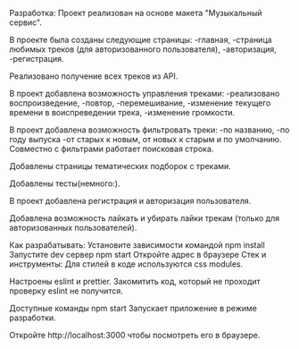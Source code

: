 Разработка: Проект реализован на основе макета "Музыкальный сервис".

В проекте была созданы следующие страницы: -главная, -страница любимых треков (для авторизованного пользователя), -авторизация, -регистрация.

Реализовано получение всех треков из API.

В проект добавлена возможность управления треками: -реализовано воспроизведение, -повтор, -перемешивание, -изменение текущего времени в воиспреведении трека, -изменение громкости.

В проект добавлена возможность фильтровать треки: -по названию, -по году выпуска -от старых к новым, от новых к старым и по умолчанию. Совместно с фильтрами работает поисковая строка.

Добавлены страницы тематических подборок с треками.

Добавлены тесты(немного:).

В проект добавлена регистрация и авторизация пользователя.

Добавлена возможность лайкать и убирать лайки трекам (только для авторизованных пользователей).

Как разрабатывать: Установите зависимости командой npm install Запустите dev сервер npm start Откройте адрес в браузере Стек и инструменты: Для стилей в коде используются css modules.

Настроены eslint и prettier. Закомитить код, который не проходит проверку eslint не получится.

Доступные команды npm start Запускает приложение в режиме разработки.

Откройте http://localhost:3000 чтобы посмотреть его в браузере.